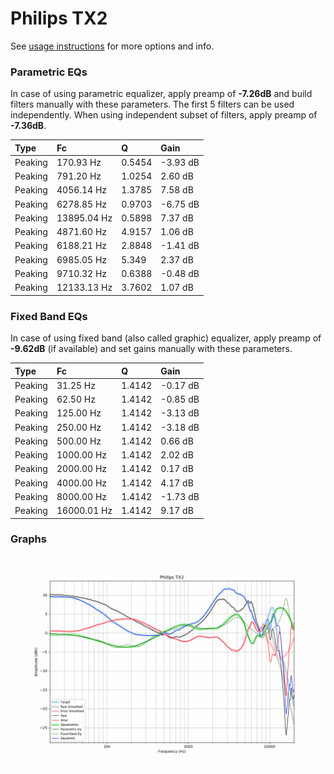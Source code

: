 # Philips TX2
See [usage instructions](https://github.com/jaakkopasanen/AutoEq#usage) for more options and info.

### Parametric EQs
In case of using parametric equalizer, apply preamp of **-7.26dB** and build filters manually
with these parameters. The first 5 filters can be used independently.
When using independent subset of filters, apply preamp of **-7.36dB**.

| Type    | Fc          |      Q | Gain     |
|:--------|:------------|:-------|:---------|
| Peaking | 170.93 Hz   | 0.5454 | -3.93 dB |
| Peaking | 791.20 Hz   | 1.0254 | 2.60 dB  |
| Peaking | 4056.14 Hz  | 1.3785 | 7.58 dB  |
| Peaking | 6278.85 Hz  | 0.9703 | -6.75 dB |
| Peaking | 13895.04 Hz | 0.5898 | 7.37 dB  |
| Peaking | 4871.60 Hz  | 4.9157 | 1.06 dB  |
| Peaking | 6188.21 Hz  | 2.8848 | -1.41 dB |
| Peaking | 6985.05 Hz  | 5.349  | 2.37 dB  |
| Peaking | 9710.32 Hz  | 0.6388 | -0.48 dB |
| Peaking | 12133.13 Hz | 3.7602 | 1.07 dB  |

### Fixed Band EQs
In case of using fixed band (also called graphic) equalizer, apply preamp of **-9.62dB**
(if available) and set gains manually with these parameters.

| Type    | Fc          |      Q | Gain     |
|:--------|:------------|:-------|:---------|
| Peaking | 31.25 Hz    | 1.4142 | -0.17 dB |
| Peaking | 62.50 Hz    | 1.4142 | -0.85 dB |
| Peaking | 125.00 Hz   | 1.4142 | -3.13 dB |
| Peaking | 250.00 Hz   | 1.4142 | -3.18 dB |
| Peaking | 500.00 Hz   | 1.4142 | 0.66 dB  |
| Peaking | 1000.00 Hz  | 1.4142 | 2.02 dB  |
| Peaking | 2000.00 Hz  | 1.4142 | 0.17 dB  |
| Peaking | 4000.00 Hz  | 1.4142 | 4.17 dB  |
| Peaking | 8000.00 Hz  | 1.4142 | -1.73 dB |
| Peaking | 16000.01 Hz | 1.4142 | 9.17 dB  |

### Graphs
![](./Philips%20TX2.png)